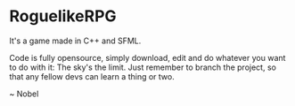 # RoguelikeRPG

It's a game made in C++ and SFML.

Code is fully opensource, simply download, edit and do whatever you want to do with it: The sky's the limit.
Just remember to branch the project, so that any fellow devs can learn a thing or two.

~ Nobel
